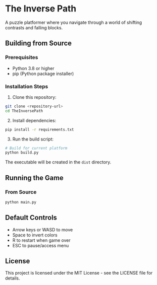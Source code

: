 # The Inverse Path

A puzzle platformer where you navigate through a world of shifting contrasts and falling blocks.

## Building from Source

### Prerequisites

- Python 3.8 or higher
- pip (Python package installer)

### Installation Steps

1. Clone this repository:
```bash
git clone <repository-url>
cd TheInversePath
```

2. Install dependencies:
```bash
pip install -r requirements.txt
```

3. Run the build script:
```bash
# Build for current platform
python build.py
```

The executable will be created in the `dist` directory.

## Running the Game

### From Source
```bash
python main.py
```

## Default Controls

- Arrow keys or WASD to move
- Space to invert colors
- R to restart when game over
- ESC to pause/access menu

## License

This project is licensed under the MIT License - see the LICENSE file for details. 